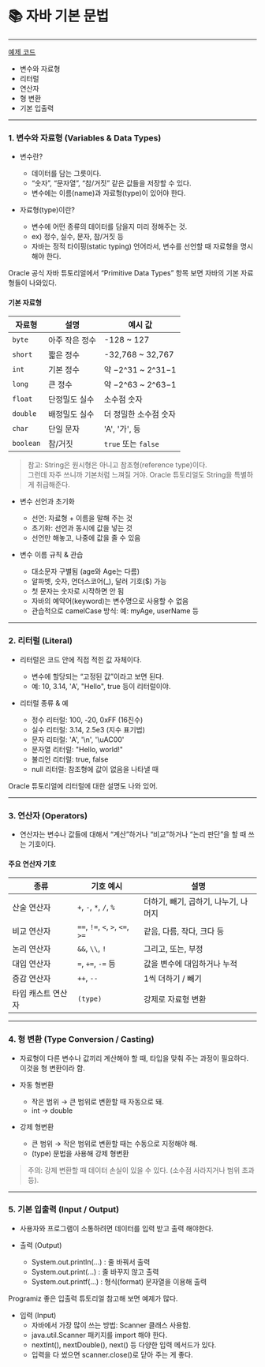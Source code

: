 # 📚 자바 기본 문법

---

[예제 코드](src/main/java/basicgrammar/BasicGrammar.java)

- 변수와 자료형
- 리터럴
- 연산자
- 형 변환
- 기본 입출력

---

### 1. 변수와 자료형 (Variables & Data Types)
- 변수란?
  - 데이터를 담는 그릇이다.
  - “숫자”, “문자열”, “참/거짓” 같은 값들을 저장할 수 있다.
  - 변수에는 이름(name)과 자료형(type)이 있어야 한다.
  

- 자료형(type)이란?
  - 변수에 어떤 종류의 데이터를 담을지 미리 정해주는 것.
  - ex) 정수, 실수, 문자, 참/거짓 등
  - 자바는 정적 타이핑(static typing) 언어라서, 변수를 선언할 때 자료형을 명시해야 한다.

Oracle 공식 자바 튜토리얼에서 “Primitive Data Types” 항목 보면 자바의 기본 자료형들이 나와있다.


#### 기본 자료형
| 자료형       | 설명       | 예시 값              |
| --------- | -------- | ----------------- |
| `byte`    | 아주 작은 정수 | -128 \~ 127       |
| `short`   | 짧은 정수    | -32,768 \~ 32,767 |
| `int`     | 기본 정수    | 약 −2^31 \~ 2^31−1 |
| `long`    | 큰 정수     | 약 −2^63 \~ 2^63−1 |
| `float`   | 단정밀도 실수  | 소수점 숫자            |
| `double`  | 배정밀도 실수  | 더 정밀한 소수점 숫자      |
| `char`    | 단일 문자    | 'A', '가', 등       |
| `boolean` | 참/거짓     | `true` 또는 `false` |

> 참고: String은 원시형은 아니고 참조형(reference type)이다.   
> 그런데 자주 쓰니까 기본처럼 느껴질 거야. Oracle 튜토리얼도 String을 특별하게 취급해준다.

- 변수 선언과 초기화
  - 선언: 자료형 + 이름을 말해 주는 것
  - 초기화: 선언과 동시에 값을 넣는 것
  - 선언만 해놓고, 나중에 값을 줄 수 있음


- 변수 이름 규칙 & 관습
  - 대소문자 구별됨 (age와 Age는 다름)
  - 알파벳, 숫자, 언더스코어(_), 달러 기호($) 가능
  - 첫 문자는 숫자로 시작하면 안 됨
  - 자바의 예약어(keyword)는 변수명으로 사용할 수 없음
  - 관습적으로 camelCase 방식: 예: myAge, userName 등

---

### 2. 리터럴 (Literal)
- 리터럴은 코드 안에 직접 적힌 값 자체이다.
  - 변수에 할당되는 “고정된 값”이라고 보면 된다.
  - 예: 10, 3.14, 'A', "Hello", true 등이 리터럴이야. 


- 리터럴 종류 & 예
  - 정수 리터럴: 100, -20, 0xFF (16진수) 
  - 실수 리터럴: 3.14, 2.5e3 (지수 표기법)
  - 문자 리터럴: 'A', '\n', '\uAC00'
  - 문자열 리터럴: "Hello, world!"
  - 불리언 리터럴: true, false
  - null 리터럴: 참조형에 값이 없음을 나타낼 때

Oracle 튜토리얼에 리터럴에 대한 설명도 나와 있어.

---

### 3. 연산자 (Operators)
- 연산자는 변수나 값들에 대해서 “계산”하거나 “비교”하거나 “논리 판단”을 할 때 쓰는 기호이다.

#### 주요 연산자 기호
| 종류         | 기호 예시                            | 설명                     |         
|------------|----------------------------------|------------------------| 
| 산술 연산자     | `+`, `-`, `*`, `/`, `%`          | 더하기, 빼기, 곱하기, 나누기, 나머지 |
| 비교 연산자     | `==`, `!=`, `<`, `>`, `<=`, `>=` | 같음, 다름, 작다, 크다 등       |
| 논리 연산자     | `&&`, `\\`, `!`                  | 그리고, 또는, 부정            |
| 대입 연산자     | `=`, `+=`, `-=` 등                | 값을 변수에 대입하거나 누적        |
| 증감 연산자     | `++`, `--`                       | 1씩 더하기 / 빼기            |
| 타입 캐스트 연산자 | `(type)`                         | 강제로 자료형 변환             |

---

### 4. 형 변환 (Type Conversion / Casting)

- 자료형이 다른 변수나 값끼리 계산해야 할 때, 타입을 맞춰 주는 과정이 필요하다. 이것을 형 변환이라 함.


- 자동 형변환
  - 작은 범위 → 큰 범위로 변환할 때 자동으로 돼.
  - int -> double


- 강제 형변환
  - 큰 범위 → 작은 범위로 변환할 때는 수동으로 지정해야 해.
  - (type) 문법을 사용해 강제 형변환

> 주의: 강제 변환할 때 데이터 손실이 있을 수 있다. (소수점 사라지거나 범위 초과 등).

---

### 5. 기본 입출력 (Input / Output)
- 사용자와 프로그램이 소통하려면 데이터를 입력 받고 출력 해야한다.


- 출력 (Output)
  - System.out.println(...) : 줄 바꿔서 출력
  - System.out.print(...) : 줄 바꾸지 않고 출력
  - System.out.printf(...) : 형식(format) 문자열을 이용해 출력 

Programiz 좋은 입출력 튜토리얼 참고해 보면 예제가 많다.

- 입력 (Input)
  - 자바에서 가장 많이 쓰는 방법: Scanner 클래스 사용함.
  - java.util.Scanner 패키지를 import 해야 한다.
  - nextInt(), nextDouble(), next() 등 다양한 입력 메서드가 있다.
  - 입력을 다 썼으면 scanner.close()로 닫아 주는 게 좋다. 

